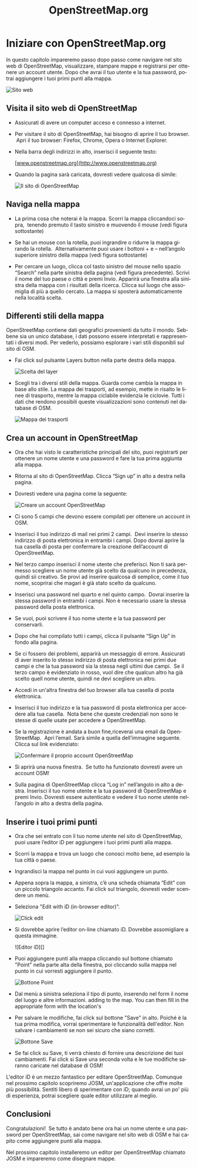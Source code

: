 ﻿---
layout: doc
title: OpenStreetMap.org
permalink: /it/beginner/start-osm/
lang: it
category: beginner
---

Iniziare con OpenStreetMap.org
==============================

In questo capitolo impareremo passo dopo passo come navigare nel sito
web di OpenStreetMap, visualizzare, stampare mappe e registrarsi per
ottenere un account utente. Dopo che avrai il tuo utente e la tua
password, potrai aggiungere i tuoi primi punti alla mappa.

![Sito web][]

Visita il sito web di OpenStreetMap
-----------------------------------
- Assicurati di avere un computer acceso e connesso a internet.
- Per visitare il sito di OpenStreetMap, hai bisogno di aprire il tuo
    browser.  Apri il tuo browser: Firefox, Chrome, Opera o Internet
    Explorer.
- Nella barra degli indirizzi in alto, inserisci il seguente testo:

  [www.openstreetmap.org](http://www.openstreetmap.org)

- Quando la pagina sarà caricata, dovresti vedere qualcosa di simile:

    ![Il sito di OpenStreetMap][]

Naviga nella mappa
------------------

- La prima cosa che noterai è la mappa. Scorri la mappa cliccandoci
    sopra,  tenendo premuto il tasto sinistro e muovendo il mouse (vedi
    figura sottostante)
- Se hai un mouse con la rotella, puoi ingrandire o ridurre la mappa
    girando la rotella.  Alternativamente puoi usare i bottoni + e –
    nell’angolo superiore sinistro della mappa (vedi figura sottostante)

- Per cercare un luogo, clicca col tasto sinistro del mouse nello
    spazio “Search” nella parte sinistra della pagina (vedi figura
    precedente). Scrivi il nome del tuo paese o città e premi Invio.
    Apparirà una finestra alla sinistra della mappa con i risultati
    della ricerca. Clicca sul luogo che assomiglia di più a quello
    cercato. La mappa si sposterà automaticamente nella località scelta.
   

Differenti stili della mappa
----------------------------
OpenStreetMap contiene dati geografici provenienti da tutto il mondo.
Sebbene sia un unico database, i dati possono essere interpretati e rappresentati 
i diversi modi. Per vederlo, possiamo esplorare i vari stili disponibli sul sito di OSM.


-   Fai click sul pulsante Layers button nella parte destra della mappa.

    ![Scelta del layer][]

-   Scegli tra i diversi stili della mappa. Guarda come cambia la mappa in base allo stile.
    La mappa dei trasporti, ad esempio, mette in risalto le linee di trasporto, mentre 
    la mappa ciclabile evidenzia le ciclovie. Tutti i dati che rendono possibili queste
     visualizzazioni sono contenuti nel database di OSM. 


    ![Mappa dei trasporti][]

Crea un account in OpenStreetMap
--------------------------------

- Ora che hai visto le caratteristiche principali del sito, puoi
    registrarti per ottenere un nome utente e una password e fare la tua
    prima aggiunta alla mappa.
- Ritorna al sito di OpenStreetMap. Clicca “Sign up” in alto a destra
    nella pagina.
- Dovresti vedere una pagina come la seguente:

    ![Creare un account OpenStreetMap][]

- Ci sono 5 campi che devono essere compilati per ottenere un account
    in OSM.
- Inserisci il tuo indirizzo di mail nei primi 2 campi.  Devi inserire
    lo stesso indirizzo di posta elettronica in entrambi i campi. Dopo
    dovrai aprire la tua casella di posta per confermare la creazione
    dell’account di OpenStreetMap.
- Nel terzo campo inserisci il nome utente che preferisci. Non ti sarà
    permesso scegliere un nome utente già scelto da qualcuno in
    precedenza, quindi sii creativo. Se provi ad inserire qualcosa di
    semplice, come il tuo nome, scoprirai che magari è già stato scelto
    da qualcuno.
- Inserisci una password nel quarto e nel quinto campo.  Dovrai
    inserire la stessa password in entrambi i campi. Non è necessario
    usare la stessa password della posta elettronica.
- Se vuoi, puoi scrivere il tuo nome utente e la tua password per
    conservarli.
- Dopo che hai compilato tutti i campi, clicca il pulsante “Sign Up”
    in fondo alla pagina.
- Se ci fossero dei problemi, apparirà un messaggio di errore.
    Assicurati di aver inserito lo stesso indirizzo di posta elettronica
    nei primi due campi e che la tua password sia la stessa negli ultimi
    due campi.  Se il terzo campo è evidenziato in rosso, vuol dire che
    qualcun altro ha già scelto quell nome utente, quindi ne devi
    scegliere un altro.
- Accedi in un'altra finestra del tuo browser alla tua casella di
    posta elettronica.
- Inserisci il tuo indirizzo e la tua password di posta elettronica
    per accedere alla tua casella.  Nota bene che queste credenziali
    non sono le stesse di quelle usate per accedere a OpenStreetMap.
- Se la registrazione è andata a buon fine,riceverai una email da
    OpenStreetMap.  Apri l’email. Sarà simile a quella dell’immagine
    seguente. Clicca sul link evidenziato:

    ![Confermare il proprio account OpenStreetMap][]

- Si aprirà una nuova finestra.  Se tutto ha funzionato dovresti avere
    un account OSM!
- Sulla pagina di OpenStreetMap clicca “Log in” nell’angolo in alto a
    destra. Inserisci il tuo nome utente e la tua password di
    OpenStreetMap e premi Invio. Dovresti essere autenticato e vedere il
    tuo nome utente nell’angolo in alto a destra della pagina.

Inserire i tuoi primi punti
---------------------------

- Ora che sei entrato con il tuo nome utente nel sito di
    OpenStreetMap, puoi usare l’editor iD per aggiungere i tuoi
    primi punti alla mappa.
- Scorri la mappa e trova un luogo che conosci molto bene, ad esempio
    la tua città o paese.
- Ingrandisci la mappa nel punto in cui vuoi aggiungere un punto.
- Appena sopra la mappa, a sinistra, c’è una scheda chiamata “Edit” con un piccolo triangolo accanto.
    Fai click sul triangolo, dovresti veder scendere un menù.

-   Seleziona "Edit with iD (in-browser editor)”.

    ![Click edit][]

-   Si dovrebbe aprire l’editor on-line chiamato iD. Dovrebbe assomigliare a questa immagine.

    ![Editor iD][]

-   Puoi aggiungere punti alla mappa cliccando sul bottone chiamato "Point" nella parte alta della finestra,
    poi cliccando sulla mappa nel punto in cui vorresti aggiungere il punto.

    ![Bottone Point][]    

-   Dal menù a sinistra seleziona il tipo di punto, inserendo nel form il nome del luogo e altre informazioni.
    adding to the map. You can then fill in the appropriate form with the location's
-   Per salvare le modifiche, fai click sul bottone "Save" in alto. Poiché è la tua prima
    modifica, vorrai sperimentare le funzionalità dell'editor.  Non salvare i cambiamenti se non
    sei sicuro che siano corretti.

    ![Bottone Save][]    

-   Se fai click su Save, ti verrà chiesto di fornire una descrizione dei tuoi cambiamenti.
    Fai click si Save una seconda volta e le tue modifiche saranno caricate nel database di OSM!


<!-- link to iD editor chapter when ready -->


L'editor iD è un mezzo fantastico per editare OpenStreetMap.  Comunque nel prossimo capitolo 
scopriremo JOSM, un'applicazione che offre molte più possibilità.  Sentiti libero di sperimentare 
con iD; quando avrai un po' più di esperienza, potrai scegliere quale editor utilizzare al meglio. 



Conclusioni
-----------

Congratulazioni!  Se tutto è andato bene ora hai un nome utente e una
password per OpenStreetMap, sai come navigare nel sito web di OSM e hai
capito come aggiungere punti alla mappa.

Nel prossimo capitolo installeremo un editor per OpenStreetMap chiamato
JOSM e impareremo come disegnare mappe.



[Sito web]: /images/en/beginner/02_start-osm/en_beg_02_start-osm_image00_website.png
[Il sito di OpenStreetMap]: /images/en/beginner/02_start-osm/en_beg_02_start-osm_image01_osm-website-main-functions.png
[Mouse navigation]: /images/en/beginner/02_start-osm/en_beg_02_start-osm_image02_mouse-navigation.png
[Search]: /images/en/beginner/02_start-osm/en_beg_02_start-osm_image03_search.png
[Scelta del layer]: /images/en/beginner/02_start-osm/en_beg_02_start-osm_image04_layers.png
[Mappa dei trasporti]: /images/en/beginner/02_start-osm/en_beg_02_start-osm_image05_transport-map.png
[Creare un account OpenStreetMap]: /images/en/beginner/02_start-osm/en_beg_02_start-osm_image06_registering-account.png
[Confermare il proprio account OpenStreetMap]: /images/en/beginner/02_start-osm/en_beg_02_start-osm_image07_confirming-account.png
[Click edit]: /images/en/beginner/02_start-osm/en_beg_02_start-osm_image08_click-edit.png
[Editor iDr]: /images/en/beginner/02_start-osm/en_beg_02_start-osm_image09_id-editor.png
[Bottone Point]: /images/en/beginner/02_start-osm/en_beg_02_start-osm_image10_point-button.png
[Bottone Save]: /images/en/beginner/02_start-osm/en_beg_02_start-osm_image11_save-button.png
